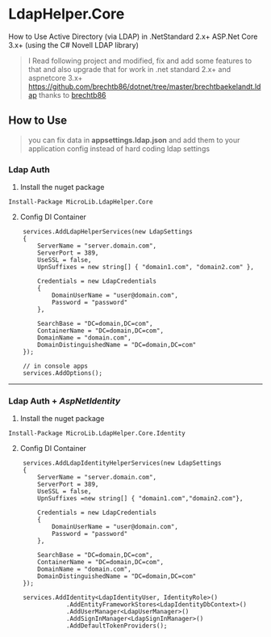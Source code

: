 # LdapHelper.Core
How to Use Active Directory (via LDAP) in .NetStandard 2.x+ ASP.Net Core 3.x+ (using the C# Novell LDAP library)

> I Read following project and modified, fix and add some features to that and also upgrade that for work in .net standard 2.x+ and aspnetcore 3.x+
> https://github.com/brechtb86/dotnet/tree/master/brechtbaekelandt.ldap
> thanks to [brechtb86](https://github.com/brechtb86)

## How to Use
> you can fix data in **appsettings.ldap.json** and add them to your application config instead of hard coding ldap settings

### Ldap Auth

1. Install the nuget package
```
Install-Package MicroLib.LdapHelper.Core
```
2. Config DI Container
```
    services.AddLdapHelperServices(new LdapSettings
    {
        ServerName = "server.domain.com",
        ServerPort = 389,
        UseSSL = false,
        UpnSuffixes = new string[] { "domain1.com", "domain2.com" },
        
        Credentials = new LdapCredentials
        {
            DomainUserName = "user@domain.com",
            Password = "password"
        },
        
        SearchBase = "DC=domain,DC=com",
        ContainerName = "DC=domain,DC=com",
        DomainName = "domain.com",
        DomainDistinguishedName = "DC=domain,DC=com"
    });
    
    // in console apps
    services.AddOptions();
```

---

### Ldap Auth + *AspNetIdentity*

1. Install the nuget package
```
Install-Package MicroLib.LdapHelper.Core.Identity
```
2. Config DI Container
```
    services.AddLdapIdentityHelperServices(new LdapSettings
    {
        ServerName = "server.domain.com",
        ServerPort = 389,
        UseSSL = false,
        UpnSuffixes =new string[] { "domain1.com","domain2.com"},

        Credentials = new LdapCredentials
        {
            DomainUserName = "user@domain.com",
            Password = "password"
        },

        SearchBase = "DC=domain,DC=com",
        ContainerName = "DC=domain,DC=com",
        DomainName = "domain.com",
        DomainDistinguishedName = "DC=domain,DC=com"
    });
    
    services.AddIdentity<LdapIdentityUser, IdentityRole>()
                .AddEntityFrameworkStores<LdapIdentityDbContext>()
                .AddUserManager<LdapUserManager>()
                .AddSignInManager<LdapSignInManager>()
                .AddDefaultTokenProviders();
```


